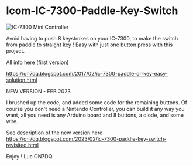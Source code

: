 # Icom-IC-7300-Paddle-Key-Switch

![IC-7300 Mini Controller](https://user-images.githubusercontent.com/17215772/217217797-608f047c-b6f6-4fad-a3f5-6ecc824af91b.jpg)

Avoid having to push 8 keystrokes on your IC-7300, to make the switch from paddle to straight key !
Easy with just one button press with this project.

All info here (first version)

https://on7dq.blogspot.com/2017/02/ic-7300-paddle-or-key-easy-solution.html

NEW VERSION - FEB 2023

I brushed up the code, and added some code for the remaining buttons.
Of course you don't need a Nintendo Controller, you can build it any way you want, all you need is any Arduino board and 8 buttons, a diode, and some wire.

See description of the new version here
https://on7dq.blogspot.com/2023/02/ic-7300-paddle-key-switch-revisited.html

Enjoy ! 
Luc ON7DQ
